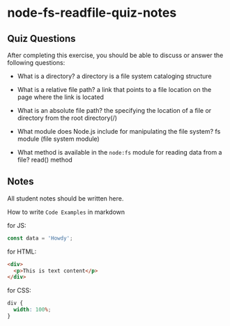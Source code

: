 # node-fs-readfile-quiz-notes

## Quiz Questions

After completing this exercise, you should be able to discuss or answer the following questions:

- What is a directory?
  a directory is a file system cataloging structure

- What is a relative file path?
  a link that points to a file location on the page where the link is located

- What is an absolute file path?
  the specifying the location of a file or directory from the root directory(/)

- What module does Node.js include for manipulating the file system?
  fs module (file system module)

- What method is available in the `node:fs` module for reading data from a file?
  read() method

## Notes

All student notes should be written here.

How to write `Code Examples` in markdown

for JS:

```javascript
const data = 'Howdy';
```

for HTML:

```html
<div>
  <p>This is text content</p>
</div>
```

for CSS:

```css
div {
  width: 100%;
}
```
